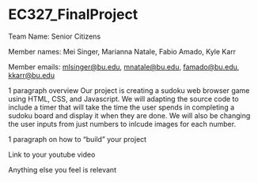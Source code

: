 # EC327_FinalProject

Team Name: Senior Citizens

Member names: Mei Singer, Marianna Natale, Fabio Amado, Kyle Karr

Member emails: mlsinger@bu.edu, mnatale@bu.edu, famado@bu.edu, kkarr@bu.edu

1 paragraph overview
Our project is creating a sudoku web browser game using HTML, CSS, and Javascript. We will adapting the source code to include a timer that will take the time the user spends in completing a sudoku board and display it when they are done. We will also be changing the user inputs from just numbers to inlcude images for each number.

1 paragraph on how to “build” your project

Link to your youtube video

Anything else you feel is relevant
